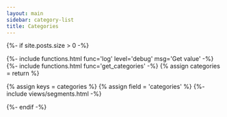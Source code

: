 ```yaml
---
layout: main
sidebar: category-list
title: Categories
---
```


{%- if site.posts.size > 0 -%}

  {%- include functions.html func='log' level='debug' msg='Get value' -%}
  {%- include functions.html func='get_categories' -%}
  {% assign categories = return %}

  {% assign keys = categories %}
  {% assign field = 'categories' %}
  {%- include views/segments.html -%}

{%- endif -%}
